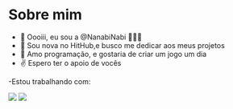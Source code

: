 # Sobre mim

- 👋 Oooiii, eu sou a @NanabiNabi 💞️💞️💞️
- 🌱 Sou nova no HitHub,e busco me dedicar aos meus projetos
- 💞️ Amo programação, e gostaria de criar um jogo um dia
- :v: Espero ter o apoio de vocês 

-Estou trabalhando com:

<img src="https://cdn.jsdelivr.net/gh/devicons/devicon/icons/github/github-original-wordmark.svg" />
<img src="https://cdn.jsdelivr.net/gh/devicons/devicon/icons/javascript/javascript-plain.svg" />
